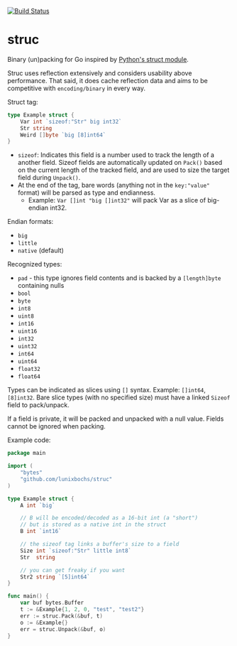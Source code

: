 [![Build Status](https://travis-ci.org/lunixbochs/struc.svg?branch=master)](https://travis-ci.org/lunixbochs/struc)

struc
====

Binary (un)packing for Go inspired by [Python's struct module](https://docs.python.org/2/library/struct.html).

Struc uses reflection extensively and considers usability above performance. That said, it does cache reflection data and aims to be competitive with `encoding/binary` in every way.

Struct tag:

```Go
type Example struct {
    Var int `sizeof:"Str" big int32`
    Str string
    Weird []byte `big [8]int64`
}
```

 - `sizeof`: Indicates this field is a number used to track the length of a another field. Sizeof fields are automatically updated on `Pack()` based on the current length of the tracked field, and are used to size the target field during `Unpack()`.
 - At the end of the tag, bare words (anything not in the `key:"value"` format) will be parsed as type and endianness.
   - Example: `Var []int "big []int32"` will pack Var as a slice of big-endian int32.

Endian formats:

 - `big`
 - `little`
 - `native` (default)

Recognized types:

 - `pad` - this type ignores field contents and is backed by a `[length]byte` containing nulls
 - `bool`
 - `byte`
 - `int8`
 - `uint8`
 - `int16`
 - `uint16`
 - `int32`
 - `uint32`
 - `int64`
 - `uint64`
 - `float32`
 - `float64`

Types can be indicated as slices using `[]` syntax. Example: `[]int64`, `[8]int32`. Bare slice types (with no specified size) must have a linked `Sizeof` field to pack/unpack.

If a field is private, it will be packed and unpacked with a null value. Fields cannot be ignored when packing.

Example code:

```Go
package main

import (
    "bytes"
    "github.com/lunixbochs/struc"
)

type Example struct {
    A int `big`

    // B will be encoded/decoded as a 16-bit int (a "short")
    // but is stored as a native int in the struct
    B int `int16`

    // the sizeof tag links a buffer's size to a field
    Size int `sizeof:"Str" little int8`
    Str  string

    // you can get freaky if you want
    Str2 string `[5]int64`
}

func main() {
    var buf bytes.Buffer
    t := &Example{1, 2, 0, "test", "test2"}
    err := struc.Pack(&buf, t)
    o := &Example{}
    err = struc.Unpack(&buf, o)
}
```

